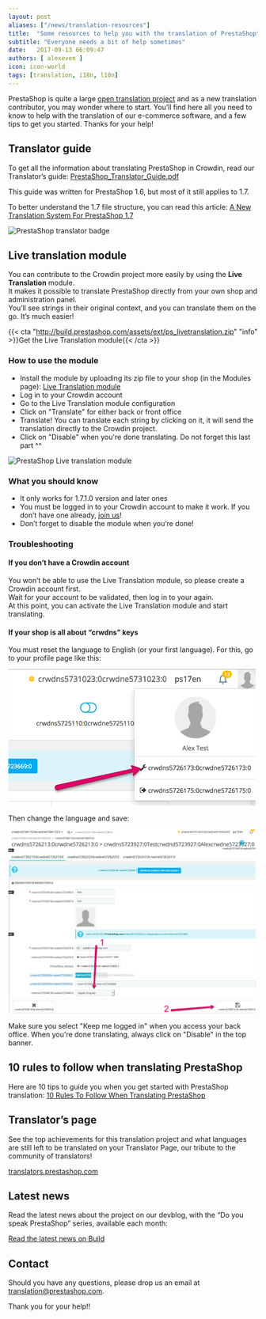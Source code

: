 ```yaml
---
layout: post
aliases: ["/news/translation-resources"]
title:  "Some resources to help you with the translation of PrestaShop"
subtitle: "Everyone needs a bit of help sometimes"
date:   2017-09-13 06:09:47
authors: [ alexeven ]
icon: icon-world
tags: [translation, i18n, l10n]
---
```



PrestaShop is quite a large [open translation project](https://crowdin.com/project/prestashop-official) and as a new translation contributor, you may wonder where to start. You’ll find here all you need to know to help with the translation of our e-commerce software, and a few tips to get you started. Thanks for your help!

## Translator guide

To get all the information about translating PrestaShop in Crowdin, read our Translator’s guide:
[PrestaShop_Translator_Guide.pdf](http://build.prestashop.com/assets/ext/PrestaShop_Translator_Guide.pdf)

This guide was written for PrestaShop 1.6, but most of it still applies to 1.7.

To better understand the 1.7 file structure, you can read this article:
[A New Translation System For PrestaShop 1.7](http://build.prestashop.com/news/new-translation-system-prestashop-17/#domains-structure)

![PrestaShop translator badge](/assets/images/2016/12/PrestaShop_translator.jpg)

## Live translation module

You can contribute to the Crowdin project more easily by using the **Live Translation** module.<br/>
It makes it possible to translate PrestaShop directly from your own shop and administration panel.<br/>
You’ll see strings in their original context, and you can translate them on the go. It’s much easier!

{{< cta "http://build.prestashop.com/assets/ext/ps_livetranslation.zip" "info" >}}Get the Live Translation module{{< /cta >}}

### How to use the module

* Install the module by uploading its zip file to your shop (in the Modules page): [Live Translation module](http://build.prestashop.com/assets/ext/ps_livetranslation.zip)
* Log in to your Crowdin account
* Go to the Live Translation module configuration
* Click on "Translate" for either back or front office
* Translate! You can translate each string by clicking on it, it will send the translation directly to the Crowdin project.
* Click on "Disable" when you're done translating. Do not forget this last part ^^

![PrestaShop Live translation module](/assets/images/2017/04/Live_translation.png)

### What you should know

* It only works for 1.7.1.0 version and later ones
* You must be logged in to your Crowdin account to make it work. If you don’t have one already, [join us](https://crowdin.net/project/prestashop-official)!
* Don’t forget to disable the module when you’re done!

### Troubleshooting

#### If you don’t have a Crowdin account

You won’t be able to use the Live Translation module, so please create a Crowdin account first.<br/>
Wait for your account to be validated, then log in to your again.<br/>
At this point, you can activate the Live Translation module and start translating.

#### If your shop is all about “crwdns” keys

You must reset the language to English (or your first language). For this, go to your profile page like this:

<img width="500" src="/assets/images/2017/09/PrestaShop_LiveTranslation_Troubleshooting1.png">

Then change the language and save:

<img width="500" src="/assets/images/2017/09/PrestaShop_LiveTranslation_Troubleshooting2.png">


Make sure you select "Keep me logged in" when you access your back office.
When you're done translating, always click on "Disable" in the top banner.



##  10 rules to follow when translating PrestaShop

Here are 10 tips to guide you when you get started with PrestaShop translation: [10 Rules To Follow When Translating PrestaShop](http://build.prestashop.com/howtos/translation/how-to-help-with-prestashop-translations/)


##  Translator’s page

See the top achievements for this translation project and what languages are still left to be translated on your Translator Page, our tribute to the community of translators!

[translators.prestashop.com](http://translators.prestashop.com/)

##  Latest news

Read the latest news about the project on our devblog, with the “Do you speak PrestaShop” series, available each month:

[Read the latest news on Build](http://build.prestashop.com/tag/translation/)

##  Contact

Should you have any questions, please drop us an email at <a href="mailto:translation@prestashop.com?subject=Question about PrestaShop translation">translation@prestashop.com</a>.

Thank you for your help!!
